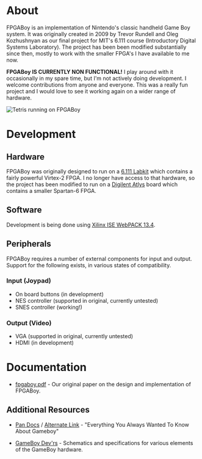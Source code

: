 # About

FPGABoy is an implementation of Nintendo's classic handheld Game Boy system. It was originally created in 2009 by Trevor Rundell and Oleg Kozhushnyan as our final project for MIT's 6.111 course (Introductory Digital Systems Laboratory). The project has been been modified substantially since then, mostly to work with the smaller FPGA's I have available to me now.

**FPGABoy IS CURRENTLY NON FUNCTIONAL!** I play around with it occasionally in my spare time, but I'm not actively doing development. I welcome contributions from anyone and everyone. This was a really fun project and I would love to see it working again on a wider range of hardware.

![Tetris running on FPGABoy](https://raw.github.com/trun/fpgaboy/master/doc/static/tetris.png)

# Development

## Hardware

FPGABoy was originally designed to run on a [6.111 Labkit](http://www-mtl.mit.edu/Courses/6.111/labkit/) which contains a fairly powerful Virtex-2 FPGA. I no longer have access to that hardware, so the project has been modified to run on a [Digilent Atlys](http://digilentinc.com/Products/Detail.cfm?NavPath=2,400,836&Prod=ATLYS) board which contains a smaller Spartan-6 FPGA.

## Software

Development is being done using [Xilinx ISE WebPACK 13.4](http://www.xilinx.com/products/design-tools/ise-design-suite/ise-webpack.htm).

## Peripherals

FPGABoy requires a number of external components for input and output. Support for the following exists, in various states of compatibility.

### Input (Joypad)

 - On board buttons (in development)
 - NES controller (supported in original, currently untested)
 - SNES controller (working!)

### Output (Video)

 - VGA (supported in original, currently untested)
 - HDMI (in development)

# Documentation

 - [fpgaboy.pdf](https://raw.github.com/trun/fpgaboy/master/doc/fpgaboy.pdf) - Our original paper on the design and implementation of FPGABoy.

## Additional Resources

 - [Pan Docs](http://nocash.emubase.de/pandocs.htm) / [Alternate Link](http://bgb.bircd.org/pandocs.txt) - "Everything You Always Wanted To Know About Gameboy"

 - [GameBoy Dev'rs](http://www.devrs.com/gb/hardware.php#hardgb) - Schematics and specifications for various elements of the GameBoy hardware.
